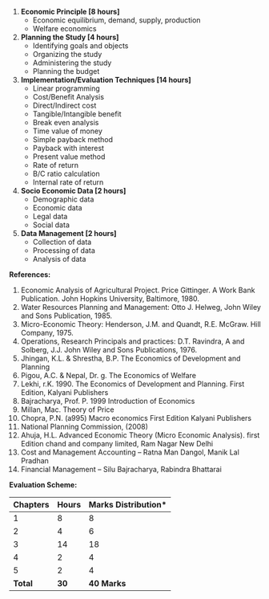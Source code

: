 1. **Economic Principle [8 hours]**
    * Economic equilibrium, demand, supply, production
    * Welfare economics
2. **Planning the Study [4 hours]**
    * Identifying goals and objects
    * Organizing the study
    * Administering the study
    * Planning the budget
3. **Implementation/Evaluation Techniques [14 hours]**
    * Linear programming
    * Cost/Benefit Analysis
    * Direct/Indirect cost
    * Tangible/Intangible benefit
    * Break even analysis
    * Time value of money
    * Simple payback method
    * Payback with interest
    * Present value method
    * Rate of return
    * B/C ratio calculation
    * Internal rate of return
4. **Socio Economic Data [2 hours]**
    * Demographic data
    * Economic data
    * Legal data
    * Social data
5. **Data Management [2 hours]**
    * Collection of data
    * Processing of data
    * Analysis of data

**References:**

1. Economic Analysis of Agricultural Project. Price Gittinger. A Work Bank Publication. John Hopkins University, Baltimore, 1980.
2. Water Resources Planning and Management: Otto J. Helweg, John Wiley and Sons Publication, 1985.
3. Micro-Economic Theory: Henderson, J.M. and Quandt, R.E. McGraw. Hill Company, 1975.
4. Operations, Research Principals and practices: D.T. Ravindra, A and Solberg, J.J. John Wiley and Sons Publications, 1976.
5. Jhingan, K.L. & Shrestha, B.P. The Economics of Development and Planning
6. Pigou, A.C. & Nepal, Dr. g. The Economics of Welfare
7. Lekhi, r.K. 1990. The Economics of Development and Planning. First Edition, Kalyani Publishers
8. Bajracharya, Prof. P. 1999 Introduction of Economics
9. Millan, Mac. Theory of Price
10. Chopra, P.N. (a995) Macro economics First Edition Kalyani Publishers
11. National Planning Commission, (2008)
12. Ahuja, H.L. Advanced Economic Theory (Micro Economic Analysis). first Edition chand and company limited, Ram Nagar New Delhi
13. Cost and Management Accounting – Ratna Man Dangol, Manik Lal Pradhan
14. Financial Management – Silu Bajracharya, Rabindra Bhattarai

**Evaluation Scheme:**

| Chapters  | Hours  | Marks Distribution* |
| --------- | ------ | ------------------- |
| 1         | 8      | 8                   |
| 2         | 4      | 6                   |
| 3         | 14     | 18                  |
| 4         | 2      | 4                   |
| 5         | 2      | 4                   |
| **Total** | **30** | **40 Marks**        |

